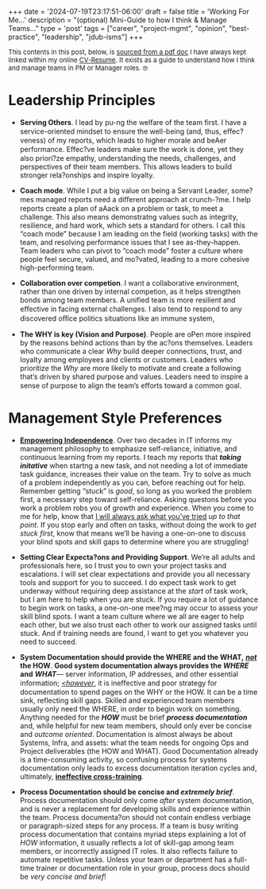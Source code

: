+++
date = '2024-07-19T23:17:51-06:00'
draft = false
title = 'Working For Me...'
description = "(optional) Mini-Guide to how I think & Manage Teams..."
type = 'post'
tags = ["career", "project-mgmt", "opinion", "best-practice", "leadership", "jdub-isms"]
+++

  <style type="text/css">
        .e-mail:before {
            content: attr(data-website) "\0040" attr(data-user);
            unicode-bidi: bidi-override;
            direction: rtl;
        }
    </style>

<div style="font-size: 13px;">
This contents in this post, below, is <a href="https://julianwest.me/Resume/Working%20for%20Julian.pdf">sourced from a pdf doc</a> I have always kept linked within my online <a href=https://julianwest.me/Resume/>CV-Resume</a>.  It exists as a guide to understand how I think and manage teams in PM or Manager roles. 🤓
</div>

# Leadership Principles

- **Serving Others**. I lead by pu-ng the welfare of the team first. I have a service-oriented
mindset to ensure the well-being (and, thus, eﬀec?veness) of my reports, which leads to higher
morale and beAer performance. Eﬀec?ve leaders make sure the work is done, yet they also
priori?ze empathy, understanding the needs, challenges, and perspectives of their team
members. This allows leaders to build stronger rela?onships and inspire loyalty. <br />

- **Coach mode**. While I put a big value on being a Servant Leader, some?mes managed
reports need a diﬀerent approach at crunch-?me. I help reports create a plan of aAack on a
problem or task, to meet a challenge. This also means demonstratng values such as integrity,
resilience, and hard work, which sets a standard for others. I call this “coach
mode” because I am leading on the field (working tasks) with the team, and resolving performance issues that I see as-they-happen. Team leaders who can pivot to “coach mode” foster a culture where people feel secure, valued, and mo?vated, leading to a more cohesive high-performing team. <br />

- **Collaboration over competion**. I want a collaborative environment, rather than one
driven by internal competion, as it helps strengthen bonds among team members. A unified
team is more resilient and eﬀective in facing external challenges. I also tend to respond to any
discovered oﬃce politics situations like an immune system, <br />

- **The WHY is key (Vision and Purpose)**. People are oPen more inspired by the reasons
behind actions than by the ac?ons themselves. Leaders who communicate a clear *Why* build
deeper connections, trust, and loyalty among employees and clients or customers. Leaders who
prioritize the *Why* are more likely to motivate and create a following that’s driven by shared
purpose and values. Leaders need to inspire a sense of purpose to align the team’s eﬀorts
toward a common goal.

# Management Style Preferences <br />

- [**Empowering Independence**](https://julianwest.me/Blog/empowering-independence-it/). Over two decades in IT informs my management
philosophy to emphasize self-reliance, initiative, and continuous learning from my reports. I
teach my reports that ***taking initative*** when startng a new task, and not needing a lot of
immediate task guidance, increases their value on the team. Try to solve as much of a problem
independently as you can, before reaching out for help. Remember getting “stuck” is *good*, so
long as you worked the problem first, a necessary step toward self-reliance. Asking questons
before you work a problem robs you of growth and experience. When you come to me for help,
know that [I will always ask what you’ve tried](https://julianwest.me/Blog/empowering-independence-it/) *up to that point*. If you stop early and often on tasks, without doing the work to *get stuck first*, know that means we’ll be having a one-on-one to discuss your blind spots and skill gaps to determine where you are struggling!

- **Setting Clear Expecta?ons and Providing Support**. We’re all adults and professionals
here, so I trust you to own your project tasks and escalations. I will set clear expectations and provide you all necessary tools and support for you to succeed. I do expect task work to get underway without requiring deep assistance at the *start* of task work, but I am here to help when you are stuck. If you require a lot of guidance to begin work on tasks, a one-on-one mee?ng may occur to assess your skill blind spots. I want a team culture where we all are eager to help each other, but we also trust each other to work our assigned tasks until stuck. And if training needs are found, I want to get you whatever you need to succeed.<br />

- **System Documentation should provide the WHERE and the WHAT,** <i><u><b>not</u></i> the HOW</b>. **Good system documentation always provides the ***WHERE*** and** ***WHAT***— server information, IP
addresses, and other essential information; <i><u><however</u></i></b>, it is ineﬀective and poor strategy for documentation to spend pages on the WHY or the HOW. It can be a time sink, reflecting skill gaps. Skilled and experienced team members usually only need the WHERE, in order to begin work on something. Anything needed for the ***HOW*** must be brief ***process documentation*** and, while helpful for new team members, should only ever be concise and *outcome oriented*. Documentation is almost always be about Systems, Infra, and assets: what the team needs for ongoing Ops and Project deliverables (the HOW and WHAT). Good Documentation already is a time-consuming activity, so confusing process for systems documentation only leads to excess documentation iteration cycles and, ultimately, [**ineffective cross-training**](https://julianwest.me/Blog/empowering-independence-it/).<br />

- **Process Documentation should be concise and *extremely brief***. Process documentation
should only come *after* system documentation, and is never a replacement for developing skills and experience within the team. Process documenta?on should not contain endless verbiage or paragraph-sized steps for any process. If a team is busy writing process documentation that contains myriad steps explaining a lot of *HOW* information, it usually reflects a lot of skill-gap among team members, or incorrectly assigned IT roles. It also reflects failure to automate repetitive tasks.  Unless your team or department has a full-time trainer or documentation role in your group, process docs should be *very concise and brief*!